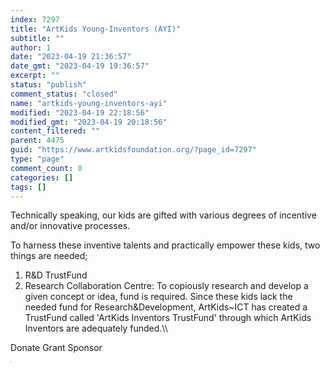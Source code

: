 ```yaml
---
index: 7297
title: "ArtKids Young-Inventors (AYI)"
subtitle: ""
author: 1
date: "2023-04-19 21:36:57"
date_gmt: "2023-04-19 19:36:57"
excerpt: ""
status: "publish"
comment_status: "closed"
name: "artkids-young-inventors-ayi"
modified: "2023-04-19 22:18:56"
modified_gmt: "2023-04-19 20:18:56"
content_filtered: ""
parent: 4475
guid: "https://www.artkidsfoundation.org/?page_id=7297"
type: "page"
comment_count: 0
categories: []
tags: []
---
```


Technically speaking, our kids are gifted with various degrees of incentive and/or innovative processes.

To harness these inventive talents and practically empower these kids, two things are needed;

1.  R&D TrustFund
2.  Research Collaboration Centre:
    To copiously research and develop a given concept or idea, fund is required. Since these kids lack the needed fund for Research&Development, ArtKids~ICT has created a TrustFund called 'ArtKids Inventors TrustFund' through which ArtKids Inventors are adequately funded.\\\\

Donate Grant Sponsor

![](data:image/gif;base64,R0lGODlhAQABAIABAFZIOwAAACwAAAAAAQABAAACAkQBADs=)